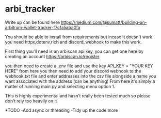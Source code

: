 # arbi_tracker

Write up can be found here https://medium.com/@sumatt/building-an-arbitrum-wallet-tracker-f7c1a5aba0fa

You should be able to install from requirements but incase it doesn't work you need httpx,dotenv,rich and discord_webhook to make this work.

First thing you'll need is an arbiscan api key, you can get one here by creating an account https://arbiscan.io/register

you then need to create a .env file and use the key API_KEY = "YOUR KEY HERE"
from here you then need to add your discord webhook to the webhook.txt file and enter addresses into the csv file alongside a name you want associated with the address (can be anything)
From here it's simply a matter of running main.py and selecting menu option 1.

This is highly experimental and hasn't really been tested much so please don't rely too heavily on it

*TODO
-Add async or threading
-Tidy up the code more


